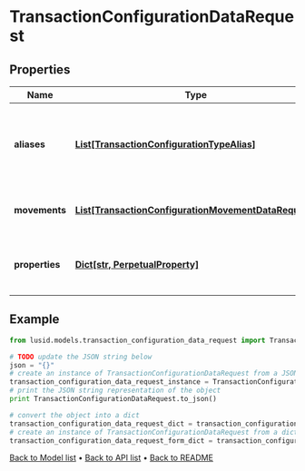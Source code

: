 # TransactionConfigurationDataRequest


## Properties
Name | Type | Description | Notes
------------ | ------------- | ------------- | -------------
**aliases** | [**List[TransactionConfigurationTypeAlias]**](TransactionConfigurationTypeAlias.md) | List of transaction codes that map to this specific transaction model | 
**movements** | [**List[TransactionConfigurationMovementDataRequest]**](TransactionConfigurationMovementDataRequest.md) | Movement data for the transaction code | 
**properties** | [**Dict[str, PerpetualProperty]**](PerpetualProperty.md) | Properties attached to the underlying holding. | [optional] 

## Example

```python
from lusid.models.transaction_configuration_data_request import TransactionConfigurationDataRequest

# TODO update the JSON string below
json = "{}"
# create an instance of TransactionConfigurationDataRequest from a JSON string
transaction_configuration_data_request_instance = TransactionConfigurationDataRequest.from_json(json)
# print the JSON string representation of the object
print TransactionConfigurationDataRequest.to_json()

# convert the object into a dict
transaction_configuration_data_request_dict = transaction_configuration_data_request_instance.to_dict()
# create an instance of TransactionConfigurationDataRequest from a dict
transaction_configuration_data_request_form_dict = transaction_configuration_data_request.from_dict(transaction_configuration_data_request_dict)
```
[Back to Model list](../README.md#documentation-for-models) &#8226; [Back to API list](../README.md#documentation-for-api-endpoints) &#8226; [Back to README](../README.md)


